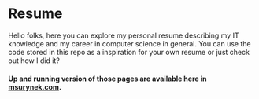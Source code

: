 # Resume
Hello folks,
here you can explore my personal resume describing my IT knowledge and 
my career in computer science in general. You can use the code stored in this repo 
as a inspiration for your own resume or just check out how I did it?

#### Up and running version of those pages are available here in [msurynek.com](http://msurynek.com).

